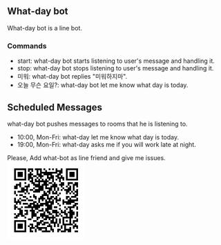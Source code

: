 ## What-day bot
What-day bot is a line bot.

### Commands
- start: what-day bot starts listening to user's message and handling it.
- stop: what-day bot stops listening to user's message and handling it.
- 미워: what-day bot replies "미워하지마".
- 오늘 무슨 요일?: what-day bot let me know what day is today.

## Scheduled Messages
what-day bot pushes messages to rooms that he is listening to.
- 10:00, Mon-Fri: what-day let me know what day is today. 
- 19:00, Mon-Fri: what-day asks me if you will work late at night.

Please, Add what-bot as line friend and give me issues.
![QR](https://github.com/babjo/what-day-bot/blob/master/_assets/QR.png)